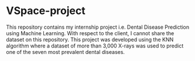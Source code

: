# VSpace-project
This repository contains my internship project i.e. Dental Disease Prediction using Machine Learning.
With respect to the client, I cannot share the dataset on this repository.
This project was developed using the KNN algorithm where a dataset of more than 3,000 X-rays was used to predict one of the seven most prevalent dental diseases.

